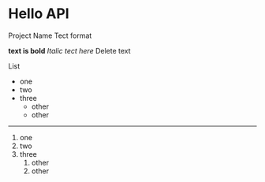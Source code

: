 <!-- # API Reference

Below is the documentation for my Python functions:

::: my_code.config -->
# Hello API

Project Name
Tect format

**text is bold**
*Italic tect here*
  Delete text

 List
- one
- two
- three
    - other
    - other 
---
1. one
2. two
3. three 
    1. other
    2. other

